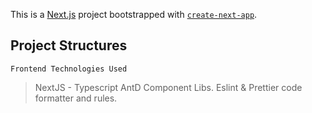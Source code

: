 This is a [Next.js](https://nextjs.org/) project bootstrapped with [`create-next-app`](https://github.com/vercel/next.js/tree/canary/packages/create-next-app).

## Project Structures

`Frontend Technologies Used`

> NextJS - Typescript
> AntD Component Libs.
> Eslint & Prettier code formatter and rules.
